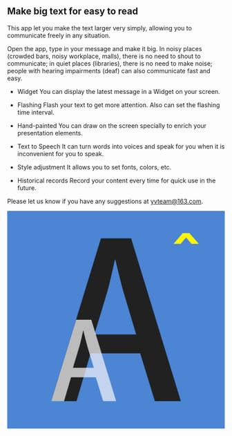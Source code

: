 ## Make big text for easy to read

This app let you make the text larger very simply, allowing you to communicate freely in any situation.


Open the app, type in your message and make it big. In noisy places (crowded bars, noisy workplace, malls), there is no need to shout to communicate; in quiet places (libraries), there is no need to make noise; people with hearing impairments (deaf) can also communicate fast and easy.


* Widget
You can display the latest message in a Widget on your screen.


* Flashing
Flash your text to get more attention. Also can set the flashing time interval.


* Hand-painted
You can draw on the screen specially to enrich your presentation elements.


* Text to Speech
It can turn words into voices and speak for you when it is inconvenient for you to speak.


* Style adjustment
It allows you to set fonts, colors, etc.


* Historical records
Record your content every time for quick use in the future.


Please let us know if you have any suggestions at yvteam@163.com.

![](/images/bigtext.png)
